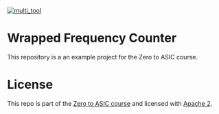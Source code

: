 [![multi_tool](https://github.com/mattvenn/wrapped_frequency_counter/actions/workflows/multi_tool.yaml/badge.svg)](https://github.com/mattvenn/wrapped_frequency_counter/actions/workflows/multi_tool.yaml)

# Wrapped Frequency Counter

This repository is a an example project for the Zero to ASIC course.

# License

This repo is part of the [Zero to ASIC course](https://zerotoasiccourse.com) and licensed with [Apache 2](LICENSE).
